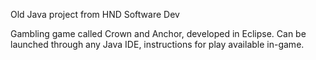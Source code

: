 Old Java project from HND Software Dev

Gambling game called Crown and Anchor, developed in Eclipse. Can be launched through any Java IDE, instructions for play available in-game.
